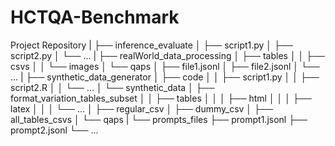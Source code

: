 # HCTQA-Benchmark

Project Repository
|
├── inference_evaluate
│   ├── script1.py
│   ├── script2.py
│   └── ...
|
├── realWorld_data_processing
│   ├── tables
│   │   ├── csvs
│   │   └── images
│   └── qaps
│       ├── file1.jsonl
│       ├── file2.jsonl
│       └── ...
|
├── synthetic_data_generator
│   ├── code
│   │   ├── script1.py
│   │   ├── script2.R
│   │   └── ...
│   └── synthetic_data
│       ├── format_variation_tables_subset
│       │   ├── tables
│       │   │   ├── html
│       │   │   ├── latex
│       │   │   └── ...
│       ├── regular_csv
│       ├── dummy_csv
│       ├── all_tables_csvs
│       └── qaps
|
└── prompts_files
    ├── prompt1.jsonl
    ├── prompt2.jsonl
    └── ...
